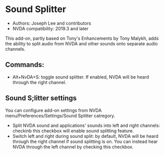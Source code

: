 # Sound Splitter

* Authors: Joseph Lee and contributors
* NVDA compatibility: 2019.3 and later

This add-on, partly based on Tony's Enhancements by Tony Malykh, adds the ability to split audio from NVDA and other sounds onto separate audio channels.


## Commands:

* Alt+NvDA+S: toggle sound splitter. If enabled, NVDA will be heard through the right channel.

## Sound S;litter settings

You can configure add-on settings from NVDA menu/Preferences/Settings/Sound Splitter catregory.

* Split NVDA sound and applications' sounds into left and right channels: checkinb this checkbox will enable sound splitting feature.
* Switch left and right during sound split: by default, NVDA will be heard through the right channel if sound splitting is on. You can instead hear NVDA through the left channel by checking this checkbox.
